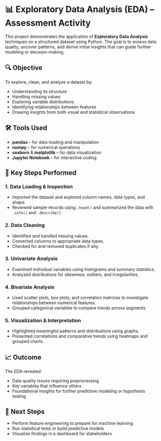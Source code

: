 

# 📊 Exploratory Data Analysis (EDA) – Assessment Activity

This project demonstrates the application of **Exploratory Data Analysis** techniques on a structured dataset using Python. The goal is to assess data quality, uncover patterns, and derive initial insights that can guide further modeling or decision-making.


## 🔍 Objective

To explore, clean, and analyze a dataset by:

* Understanding its structure
* Handling missing values
* Exploring variable distributions
* Identifying relationships between features
* Drawing insights from both visual and statistical observations


## 🛠️ Tools Used

* **pandas** – for data loading and manipulation
* **numpy** – for numerical operations
* **seaborn** & **matplotlib** – for data visualization
* **Jupyter Notebook** – for interactive coding


## 📂 Key Steps Performed

### 1. **Data Loading & Inspection**

* Imported the dataset and explored column names, data types, and shape.
* Reviewed sample records using `.head()` and summarized the data with `.info()` and `.describe()`.

### 2. **Data Cleaning**

* Identified and handled missing values.
* Converted columns to appropriate data types.
* Checked for and removed duplicates if any.

### 3. **Univariate Analysis**

* Examined individual variables using histograms and summary statistics.
* Analyzed distributions for skewness, outliers, and irregularities.

### 4. **Bivariate Analysis**

* Used scatter plots, box plots, and correlation matrices to investigate relationships between numerical features.
* Grouped categorical variables to compare trends across segments.

### 5. **Visualization & Interpretation**

* Highlighted meaningful patterns and distributions using graphs.
* Presented correlations and comparative trends using heatmaps and grouped charts.


## 📈 Outcome

The EDA revealed:

* Data quality issues requiring preprocessing
* Key variables that influence others
* Foundational insights for further predictive modeling or hypothesis testing

## 🧠 Next Steps

* Perform feature engineering to prepare for machine learning
* Run statistical tests or build predictive models
* Visualize findings in a dashboard for stakeholders

